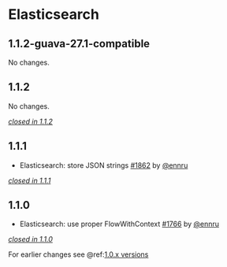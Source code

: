 # Elasticsearch

## 1.1.2-guava-27.1-compatible

No changes.

## 1.1.2

No changes.

[*closed in 1.1.2*](https://github.com/akka/alpakka/issues?q=is%3Aclosed+milestone%3A1.1.2+label%3Ap%3Aelasticsearch)


## 1.1.1

- Elasticsearch: store JSON strings [#1862](https://github.com/akka/alpakka/issues/1862) by [@ennru](https://github.com/ennru)

[*closed in 1.1.1*](https://github.com/akka/alpakka/issues?q=is%3Aclosed+milestone%3A1.1.1+label%3Ap%3Aelasticsearch)


## 1.1.0

- Elasticsearch: use proper FlowWithContext [#1766](https://github.com/akka/alpakka/issues/1766) by [@ennru](https://github.com/ennru)

[*closed in 1.1.0*](https://github.com/akka/alpakka/issues?q=is%3Aclosed+milestone%3A1.1.0+label%3Ap%3Aelasticsearch)

For earlier changes see @ref:[1.0.x versions](../1.0.x/elasticsearch.md)
